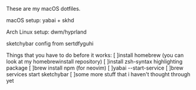 These are my macOS dotfiles.

macOS setup: yabai + skhd

Arch Linux setup: dwm/hyprland

sketchybar config from sertdfyguhi

Things that you have to do before it works:
[ ]install homebrew (you can look at my homebrewinstall repository)
[ ]install zsh-syntax highlighting package
[ ]brew install npm (for neovim)
[ ]yabai --start-service
[ ]brew services start sketchybar
[ ]some more stuff that i haven't thought through yet
